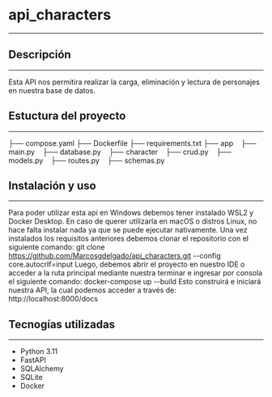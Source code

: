 # api_characters
***
## Descripción
***
Esta API nos permitira realizar la carga, eliminación y lectura de personajes en nuestra base de datos.
## Estuctura del proyecto
***
├── compose.yaml
├── Dockerfile
├── requirements.txt
├── app
    ├── main.py
    ├── database.py
    ├── character
        ├── crud.py
        ├── models.py
        ├── routes.py
        ├── schemas.py

## Instalación y uso
***
Para poder utilizar esta api en Windows debemos tener instalado WSL2 y Docker Desktop. En caso de querer utilizarla en macOS o distros Linux, no hace falta instalar nada ya que se puede ejecutar nativamente.
Una vez instalados los requisitos anteriores debemos clonar el repositorio con el siguiente comando:
git clone https://github.com/Marcosgdelgado/api_characters.git --config core.autocrlf=input
Luego, debemos abrir el proyecto en nuestro IDE o acceder a la ruta principal mediante nuestra terminar e ingresar por consola el siguiente comando:
docker-compose up --build
Esto construirá e iniciará nuestra API, la cual podemos acceder a través de:
http://localhost:8000/docs

## Tecnogías utilizadas
***
- Python 3.11
- FastAPI
- SQLAlchemy
- SQLite
- Docker
